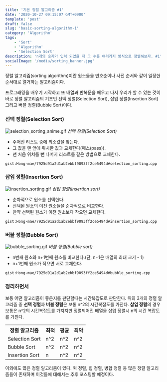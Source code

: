 ```yaml
---
title: '기본 정렬 알고리즘 #1'
date: '2020-10-27 09:15:07 GMT+0900'
template: 'post'
draft: false
slug: 'basic-sorting-algorithm-1'
category: 'Algorithm'
tags:
    - 'Sort'
    - 'Algorithm'
    - 'Selection Sort'
description: 'n개의 숫자가 입력 되었을 때 그 수를 여러가지 방식으로 정렬해보자. #1'
socialImage: '/media/sorting_banner.jpg'
---
```


정렬 알고리즘(sorting algorithm)이란 원소들을 번호순이나 사전 순서와 같이 일정한 순서대로 열거하는 알고리즘이다.

프로그래밍을 배우기 시작하고 또 배열과 반복문을 배우고 나서 우리가 할 수 있는 것이 바로 정렬 알고리즘의 기초인 선택 정렬(Selection Sort), 삽입 정렬(Insertion Sort) 그리고 버블 정렬(Bubble Sort)이다.

### 선택 정렬(Selection Sort)

![selection_sorting_anime.gif](/media/selection_sorting_anime.gif) _선택 정렬(Selection Sort)_

-   주어진 리스트 중에 최소값을 찾는다.
-   그 값을 맨 앞에 위치한 값과 교체한다(패스(pass)).
-   맨 처음 위치를 뺀 나머지 리스트를 같은 방법으로 교체한다.

`gist:Hong-mae/7925d91a2d1ab2ebbf9093ff2ce5494d#selection_sorting.cpp`

### 삽입 정렬(Insertion Sort)

![insertion_sorting.gif](/media/insertion_sorting.gif) _삽입 정렬(Insertion sort)_

-   순차적으로 원소를 선택한다.
-   선택된 원소의 이전 원소들을 순차적으로 비교한다.
-   만약 선택된 원소가 이전 원소보다 작으면 교체한다.

`gist:Hong-mae/7925d91a2d1ab2ebbf9093ff2ce5494d#insertion_sorting.cpp`

### 버블 정렬(Bubble Sort)

![bubble_sorting.gif](/media/bubble_sorting.gif) _버블 정렬(Bubble sort)_

-   n번째 원소와 n+1번째 원소를 비교한다.(단, n+1은 배열의 최대 크기 - 1)
-   n+1번째 원소가 작으면 서로 교체한다.

`gist:Hong-mae/7925d91a2d1ab2ebbf9093ff2ce5494d#bubble_sorting.cpp`

### 정리하면서

보통 어떤 알고리즘이 좋은지를 판단할때는 시간복잡도로 판단한다. 위의 3개의 정렬 알고리즘 중 **선택 정렬**과 **버블 정렬**은 보통 n^2의 시간복잡도를 가진다. **삽입 정렬**의 경우 보통은 n^2의 시간복잡도를 가지지만 정렬되어진 배열을 삽입 정렬시 n의 시간 복잡도를 가진다.

<table class='table_line'>
  <tr>
    <th>정렬 알고리즘</th>
    <th>최적</th>
    <th>평균</th>
    <th>최악</th>
  </tr>
  <tr>
    <td>Selection Sort</td>
    <td>n^2</td>
    <td>n^2</td>
    <td>n^2</td>
  </tr>
  <tr>
    <td>Bubble Sort</td>
    <td>n^2</td>
    <td>n^2</td>
    <td>n^2</td>
  </tr>
  <tr>
    <td>Insertion Sort</td>
    <td>n</td>
    <td>n^2</td>
    <td>n^2</td>
  </tr>
</table>

이외에도 많은 정렬 알고리즘이 있다. 퀵 정렬, 힙 정렬, 병합 정렬 등 많은 정렬 알고리즘들이 존재하며 이것들에 대해서는 추후 포스팅할 예정이다.
